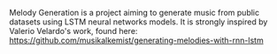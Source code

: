 Melody Generation is a project aiming to generate music from public datasets using LSTM neural networks models.
It is strongly inspired by Valerio Velardo's work, found here: https://github.com/musikalkemist/generating-melodies-with-rnn-lstm

